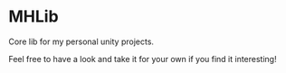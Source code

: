 # MHLib
Core lib for my personal unity projects.

Feel free to have a look and take it for your own if you find it interesting!

